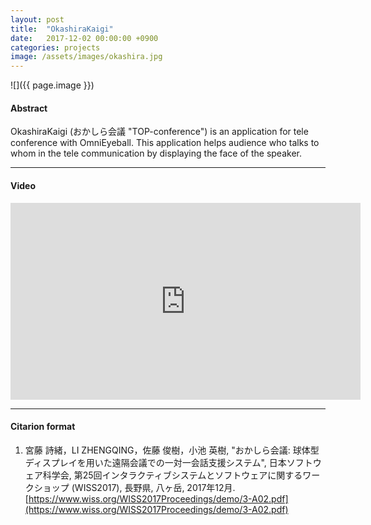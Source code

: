 ```yaml
---
layout: post
title:  "OkashiraKaigi"
date:   2017-12-02 00:00:00 +0900
categories: projects
image: /assets/images/okashira.jpg
---
```




![]({{ page.image }})

#### Abstract
OkashiraKaigi (おかしら会議 "TOP-conference") is an application for tele conference with OmniEyeball. This application helps audience who talks to whom in the tele communication by displaying the face of the speaker.

***

#### Video
<iframe width="560" height="315" src="https://www.youtube.com/embed/_i9vC_UYjJE" title="YouTube video player" frameborder="0" allow="accelerometer; autoplay; clipboard-write; encrypted-media; gyroscope; picture-in-picture; web-share" allowfullscreen></iframe>


***

#### Citarion format

1. 宮藤 詩緒，LI ZHENGQING，佐藤 俊樹，小池 英樹, "おかしら会議: 球体型ディスプレイを用いた遠隔会議での一対一会話支援システム", 日本ソフトウェア科学会, 第25回インタラクティブシステムとソフトウェアに関するワークショップ (WISS2017), 長野県, 八ヶ岳, 2017年12月.[https://www.wiss.org/WISS2017Proceedings/demo/3-A02.pdf](https://www.wiss.org/WISS2017Proceedings/demo/3-A02.pdf)